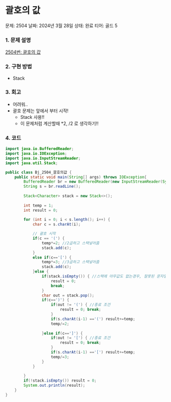 # 괄호의 값

문제: 2504
날짜: 2024년 3월 28일
상태: 완료
티어: 골드 5

### 1. 문제 설명

[2504번: 괄호의 값](https://www.acmicpc.net/problem/2504)

### 2. 구현 방법

- Stack

### 3. 회고

- 어려워..
- 괄호 문제는 앞에서 부터 시작!
    - Stack 사용!!
    - 이 문제처럼 계산할때 *2, /2 로 생각하기!!

### 4. 코드

```java
import java.io.BufferedReader;
import java.io.IOException;
import java.io.InputStreamReader;
import java.util.Stack;

public class Bj_2504_괄호의값 {
	public static void main(String[] args) throws IOException{
		BufferedReader br = new BufferedReader(new InputStreamReader(System.in));
		String s = br.readLine();
		 
		Stack<Character> stack = new Stack<>();
		
		int temp = 1;
		int result = 0;
		
		for (int i = 0; i < s.length(); i++) {
			char c = s.charAt(i);

			// 괄호 시작
			if(c == '(') {
				temp*=2; //2곱하고 스택넣어줌
				stack.add(c);
			}
			else if(c=='[') {
				temp*=3; //3곱하고 스택넣어줌
				stack.add(c);
			}else {
				if(stack.isEmpty()) { //스택에 아무값도 없는경우, 잘못된 문자열임
					result = 0;
					break;
				}
				char out = stack.pop();
				if(c==')') {
					if(out != '(') { //종료 조건
						result = 0; break;
					}
					if(s.charAt(i-1) =='(') result+=temp;
					temp/=2;
					
				}else if(c==']') {
					if(out != '[') { //종료 조건
						result = 0; break;
					}
					if(s.charAt(i-1) =='[') result+=temp;
					temp/=3;
				}
			}
				
		}
		if(!stack.isEmpty()) result = 0;
		System.out.println(result);
	}
}

```